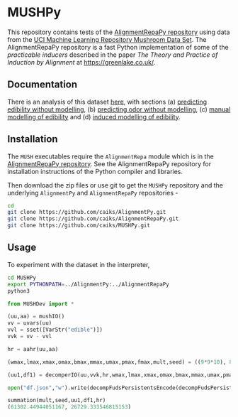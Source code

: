 # MUSHPy

This repository contains tests of the [AlignmentRepaPy repository](https://github.com/caiks/AlignmentRepaPy) using data from the [UCI Machine Learning Repository Mushroom Data Set](https://archive.ics.uci.edu/ml/datasets/mushroom). The AlignmentRepaPy repository is a fast Python implementation of some of the *practicable inducers* described in the paper *The Theory and Practice of Induction by Alignment* at https://greenlake.co.uk/. 

## Documentation

There is an analysis of this dataset [here](https://greenlake.co.uk/pages/dataset_MUSH), with sections (a) [predicting edibility without modelling](https://greenlake.co.uk/pages/dataset_MUSH#Predicting_edibility_without_modelling), (b) [predicting odor without modelling](https://greenlake.co.uk/pages/dataset_MUSH#Predicting_odor_without_modelling), (c) [manual modelling of edibility](https://greenlake.co.uk/pages/dataset_MUSH#Manual_modelling_of_edibility) and (d) [induced modelling of edibility](https://greenlake.co.uk/pages/dataset_MUSH#Induced_modelling_of_edibility). 

## Installation

The `MUSH` executables require the `AlignmentRepa` module which is in the [AlignmentRepaPy repository](https://github.com/caiks/AlignmentRepaPy). See the AlignmentRepaPy repository for installation instructions of the Python compiler and libraries.

Then download the zip files or use git to get the `MUSHPy` repository and the underlying `AlignmentPy` and `AlignmentRepaPy` repositories -
```sh
cd
git clone https://github.com/caiks/AlignmentPy.git
git clone https://github.com/caiks/AlignmentRepaPy.git
git clone https://github.com/caiks/MUSHPy.git
```

## Usage

To experiment with the dataset in the interpreter,
```sh
cd MUSHPy
export PYTHONPATH=../AlignmentPy:../AlignmentRepaPy
python3
```
```py
from MUSHDev import *

(uu,aa) = mushIO()
vv = uvars(uu)
vvl = sset([VarStr("edible")])
vvk = vv - vvl

hr = aahr(uu,aa)

(wmax,lmax,xmax,omax,bmax,mmax,umax,pmax,fmax,mult,seed) = ((9*9*10), 8, (9*9*10), 10, (10*3), 3, (9*9*10), 1, 3, 3, 5)

(uu1,df1) = decomperIO(uu,vvk,hr,wmax,lmax,xmax,omax,bmax,mmax,umax,pmax,fmax,mult,seed)

open("df.json","w").write(decompFudsPersistentsEncode(decompFudsPersistent(df1)))

summation(mult,seed,uu1,df1,hr)
(61302.44944051167, 26729.333546815153)
```


